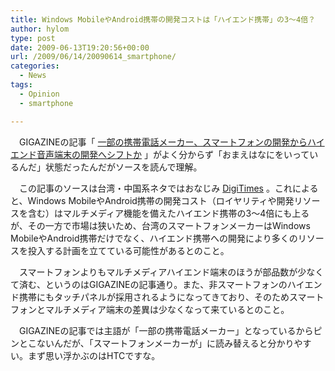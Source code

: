 ```yaml
---
title: Windows MobileやAndroid携帯の開発コストは「ハイエンド携帯」の3〜4倍？
author: hylom
type: post
date: 2009-06-13T19:20:56+00:00
url: /2009/06/14/20090614_smartphone/
categories:
  - News
tags:
  - Opinion
  - smartphone

---
```

　GIGAZINEの記事「   [一部の携帯電話メーカー、スマートフォンの開発からハイエンド音声端末の開発へシフトか][1] 」がよく分からず「おまえはなにをいっているんだ」状態だったんだがソースを読んで理解。

　この記事のソースは台湾・中国系ネタではおなじみ   [DigiTimes][2] 。これによると、Windows MobileやAndroid携帯の開発コスト（ロイヤリティや開発リソースを含む）はマルチメディア機能を備えたハイエンド携帯の3〜4倍にも上るが、その一方で市場は狭いため、台湾のスマートフォンメーカーはWindows MobileやAndroid携帯だけでなく、ハイエンド携帯への開発により多くのリソースを投入する計画を立てている可能性があるとのこと。

　スマートフォンよりもマルチメディアハイエンド端末のほうが部品数が少なくて済む、というのはGIGAZINEの記事通り。また、非スマートフォンのハイエンド携帯にもタッチパネルが採用されるようになってきており、そのためスマートフォンとマルチメディア端末の差異は少なくなって来ているとのこと。

　GIGAZINEの記事では主語が「一部の携帯電話メーカー」となっているからピンとこないんだが、「スマートフォンメーカーが」に読み替えると分かりやすい。まず思い浮かぶのはHTCですな。

 [1]: http://gigazine.net/index.php?/news/comments/20090614_smartphone/
 [2]: http://www.digitimes.com/news/a20090612PD209.html